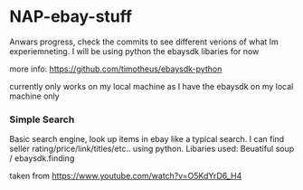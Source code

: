 # NAP-ebay-stuff

Anwars progress, check the commits to see different verions of what Im experiemneting. I will be using python the ebaysdk libaries for now

more info: https://github.com/timotheus/ebaysdk-python

currently only works on my local machine as I have the ebaysdk on my local machine only 

### Simple Search
Basic search engine, look up items in ebay like a typical search. I can find seller rating/price/link/titles/etc.. using python.
Libaries used: Beuatiful soup / ebaysdk.finding

taken from https://www.youtube.com/watch?v=O5KdYrD6_H4